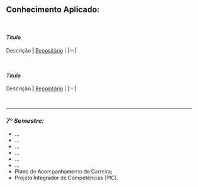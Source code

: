 ## **Conhecimento Aplicado:**

</br>

#### ***Título***
Descrição
| <a href="#">Repositório</a> |
|:-:|

</br>

#### ***Título***
Descrição
| <a href="#">Repositório</a> |
|:-:|

</br>

<hr>

### ***7° Semestre:***
- ...
- ...
- ...
- ...
- ...
- ...
- Plano de Acompanhamento de Carreira;
- Projeto Integrador de Competências (PIC).
